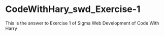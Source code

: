 # CodeWithHary_swd_Exercise-1
This is the answer to Exercise 1 of Sigma Web Development of Code With Harry
